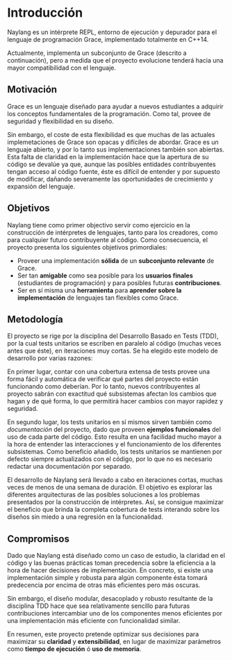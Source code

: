
Introducción
=========

Naylang es un intérprete REPL, entorno de ejecución y depurador para el lenguaje de programación Grace, implementado totalmente en C++14.

Actualmente, implementa un subconjunto de Grace (descrito a continuación), pero a medida que el proyecto evolucione tenderá hacia una mayor compatibilidad con el lenguaje.

Motivación
-------

Grace es un lenguaje diseñado para ayudar a nuevos estudiantes a adquirir los conceptos fundamentales de la programación. Como tal, provee de seguridad y flexibilidad en su diseño.

Sin embargo, el coste de esta flexibilidad es que muchas de las actuales implemetaciones de Grace son opacas y difíciles de abordar. Grace es un lenguaje abierto, y por lo tanto sus implementaciones también son abiertas. Esta falta de claridad en la implementación hace que la apertura de su código se devalúe ya que, aunque las posibles entidades contribuyentes tengan acceso al código fuente, éste es difícil de entender y por supuesto de modificar, dañando severamente las oportunidades de crecimiento y expansión del lenguaje.

Objetivos
------

Naylang tiene como primer objectivo servir como ejercicio en la construcción de intérpretes de lenguajes, tanto para los creadores, como para cualquier futuro contribuyente al código. Como consecuencia, el proyecto presenta los siguientes objetivos primordiales:

- Proveer una implementación **sólida** de un **subconjunto relevante** de Grace.
- Ser tan **amigable** como sea posible para los **usuarios finales** (estudiantes de programación) y para posibles futuras **contribuciones**.
- Ser en sí misma una **herramienta** para **aprender sobre la implementación** de lenguajes tan flexibles como Grace.

Metodología
-------

El proyecto se rige por la disciplina del Desarrollo Basado en Tests (TDD), por la cual tests unitarios se escriben en paralelo al código (muchas veces antes que éste), en iteraciones muy cortas. Se ha elegido este modelo de desarrollo por varias razones:

En primer lugar, contar con una cobertura extensa de tests provee una forma fácil y automática de verificar qué partes del proyecto están funcionando como deberían. Por lo tanto, nuevos contribuyentes al proyecto sabrán con exactitud qué subsistemas afectan los cambios que hagan y de qué forma, lo que  permitirá hacer cambios con mayor rapidez y seguridad.

En segundo lugar, los tests unitarios en sí mismos sirven también como _documentación_ del proyecto, dado que proveen **ejemplos funcionales** del uso de cada parte del código. Esto resulta en una facilidad mucho mayor a la hora de entender las interacciones y el funcionamiento de los diferentes subsistemas. Como beneficio añadido, los tests unitarios se mantienen por defecto siempre actualizados con el código, por lo que no es necesario redactar una documentación por separado.

El desarrollo de Naylang será llevado a cabo en iteraciones cortas, muchas veces de menos de una semana de duración. El objetivo es explorar las diferentes arquitecturas de las posibles soluciones a los problemas presentados por la construcción de intérpretes. Así, se consigue maximizar el beneficio que brinda la completa cobertura de tests interando sobre los diseños sin miedo a una regresión en la funcionalidad.

Compromisos
--------

Dado que Naylang está diseñado como un caso de estudio, la claridad en el código y las buenas prácticas toman precedencia sobre la eficiencia a la hora de hacer decisiones de implementación. En concreto, si existe una implementación simple y robusta para algún componente ésta tomará predecencia por encima de otras más eficientes pero más oscuras.

Sin embargo, el diseño modular, desacoplado y robusto resultante de la disciplina TDD hace que sea relativamente sencillo para futuras contribuciones intercambiar uno de los componentes menos eficientes por una implementación más eficiente con funcionalidad similar.

En resumen, este proyecto pretende optimizar sus decisiones para maximizar su **claridad** y **extensibilidad**, en lugar de maximizar parámetros como **tiempo de ejecución** ó **uso de memoria**.
